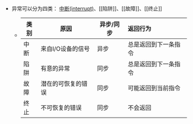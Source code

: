 - 异常可以分为四类： [中断(interrupt)]([[中断]])、[[陷阱]]、[[故障]]、[[终止]]
	- | 类别 | 原因               | 异步/同步 | 返回行为             |
	  | ---- | ------------------ | --------- | :------------------- |
	  | 中断 | 来自I/O设备的信号  | 异步      | 总是返回到下一条指令 |
	  | 陷阱 | 有意的异常         | 同步      | 总是返回到下一条指令 |
	  | 故障 | 潜在的可恢复的错误 | 同步      | 可能返回到当前指令   |
	  | 终止 | 不可恢复的错误     | 同步      | 不会返回             |